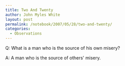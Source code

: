 ```yaml
---
title: Two And Twenty
author: John Myles White
layout: post
permalink: /notebook/2007/05/28/two-and-twenty/
categories:
  - Observations
---
```


Q: What is a man who is the source of his own misery?  

A: A man who is the source of others' misery.
